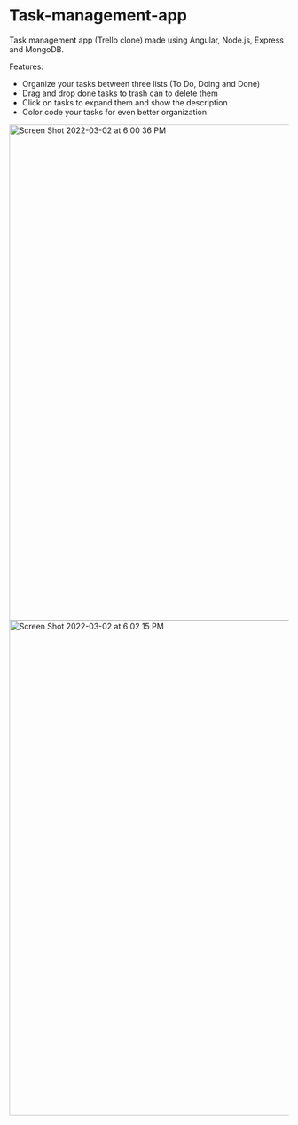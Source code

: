 # Task-management-app
Task management app (Trello clone) made using Angular, Node.js, Express and MongoDB.

Features: 
- Organize your tasks between three lists (To Do, Doing and Done)
- Drag and drop done tasks to trash can to delete them
- Click on tasks to expand them and show the description
- Color code your tasks for even better organization


<img width="895" alt="Screen Shot 2022-03-02 at 6 00 36 PM" src="https://user-images.githubusercontent.com/72741758/156411384-2d593acc-1983-4c56-a909-0a33cc16223a.png">

<img width="894" alt="Screen Shot 2022-03-02 at 6 02 15 PM" src="https://user-images.githubusercontent.com/72741758/156411419-4f87bca4-a041-4de6-b52b-1ad7412d069c.png">
